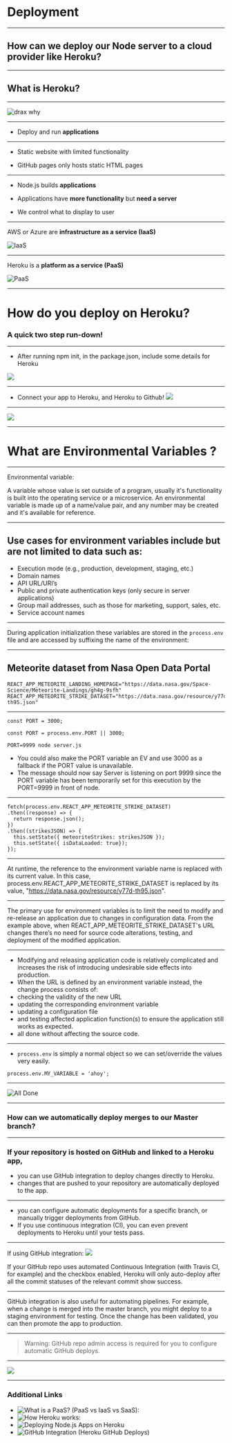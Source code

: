 # Deployment

---

## How can we deploy our Node server to a cloud provider like Heroku?

---

## What is Heroku?

----

![drax why](https://media.giphy.com/media/vkbfsVHULOyR2/giphy.gif)

----

- Deploy and run **applications** 

----

- Static website with limited functionality

- GitHub pages only hosts static HTML pages

----

- Node.js builds **applications**

- Applications have **more functionality** but **need a server**

- We control what to display to user

----


AWS or Azure are **infrastructure as a service (IaaS)**

![IaaS](https://www.redhat.com/cms/managed-files/iaas_focus-paas-saas-diagram-1200x1046.png#)

----

Heroku is a **platform as a service (PaaS)**

![PaaS](https://www.redhat.com/cms/managed-files/iaas-paas-saas-diagram3-1638x1046.png)

---

# How do you deploy on Heroku? 
### A quick two step run-down!

----

- After running npm init, in the package.json, include some details for Heroku

![](https://i.imgur.com/OAJUxWD.png)

----

- Connect your app to Heroku, and Heroku to Github!
![](https://i.imgur.com/JHKZ8V4.png)

----

![](https://i.imgur.com/m2f9Sfd.png)

---

# What are Environmental Variables ?

----

Environmental variable:

A variable whose value is set outside of a program, usually it's functionality is built into the operating service or a microservice. An environmental variable  is made up of a name/value pair, and any number may be created and it's available for reference.

----

## Use cases for environment variables include but are not limited to data such as:

- Execution mode (e.g., production, development, staging, etc.)
- Domain names
- API URL/URI’s
- Public and private authentication keys (only secure in server applications)
- Group mail addresses, such as those for marketing, support, sales, etc.
- Service account names

----

During application initialization these variables are stored in the `process.env` file and are accessed by suffixing the name of the environment:

----

## Meteorite dataset from Nasa Open Data Portal 

```javascript=
REACT_APP_METEORITE_LANDING_HOMEPAGE="https://data.nasa.gov/Space-Science/Meteorite-Landings/gh4g-9sfh"
REACT_APP_METEORITE_STRIKE_DATASET="https://data.nasa.gov/resource/y77d-th95.json" 
```

----

``` javascript=
const PORT = 3000;
```
``` javascript=
const PORT = process.env.PORT || 3000;
```
```javascript=
PORT=9999 node server.js
```
- You could also make the PORT variable an EV and use 3000 as a fallback if the PORT value is unavailable.
- The message should now say Server is listening on port 9999 since the PORT variable has been temporarily set for this execution by the PORT=9999 in front of node.


----

``` javascript=
fetch(process.env.REACT_APP_METEORITE_STRIKE_DATASET)
.then((response) => {
  return response.json();
})
.then((strikesJSON) => {
  this.setState({ meteoriteStrikes: strikesJSON });
  this.setState({ isDataLoaded: true});
});
```

----

At runtime, the reference to the environment variable name is replaced with its current value. In this case, process.env.REACT_APP_METEORITE_STRIKE_DATASET is replaced by its value, "https://data.nasa.gov/resource/y77d-th95.json".

----

The primary use for environment variables is to limit the need to modify and re-release an application due to changes in configuration data. From the example above, when REACT_APP_METEORITE_STRIKE_DATASET's URL changes there’s no need for source code alterations, testing, and deployment of the modified application.

----

- Modifying and releasing application code is relatively complicated and increases the risk of introducing undesirable side effects into production.
- When the URL is defined by an environment variable instead, the change process consists of:
- checking the validity of the new URL
- updating the corresponding environment variable 
- updating a configuration file
- and testing affected application function(s) to ensure the application still works as expected.
- all done without affecting the source code.

----

- `process.env` is simply a normal object so we can set/override the values very easily.

```javascript=
process.env.MY_VARIABLE = 'ahoy';
```

----

![All Done](https://media.giphy.com/media/JMV7IKoqzxlrW/giphy.gif)

---

### How can we automatically deploy merges to our Master branch?

----

### If your repository is hosted on GitHub and linked to a Heroku app, 
- you can use GitHub integration to deploy changes directly to Heroku. 
- changes that are pushed to your repository are automatically deployed to the app. 

----

- you can configure automatic deployments for a specific branch, or manually trigger deployments from GitHub. 
- If you use continuous integration (CI), you can even prevent deployments to Heroku until your tests pass.

----

If using GitHub integration:
![](https://i.imgur.com/8EaYz7m.png)

If your GitHub repo uses automated Continuous Integration (with Travis CI, for example) and the checkbox enabled, Heroku will only auto-deploy after all the commit statuses of the relevant commit show success.

----

GitHub integration is also useful for automating pipelines. For example, when a change is merged into the master branch, you might deploy to a staging environment for testing. Once the change has been validated, you can then promote the app to production.

----

> Warning: GitHub repo admin access is required for you to configure automatic GitHub deploys. 

<!--This is because Heroku has to register a service hook on the GitHub repo, and this action requires admin access. For GitHub organisations, your GitHub account will also need to be a member of the organisation and not an outside collaborator.-->

---

![](https://media.giphy.com/media/V2ZrZfHghzSNi/giphy.gif)

---

### Additional Links

- ![What is a PaaS? (PaaS vs IaaS vs SaaS):](https://www.redhat.com/en/topics/cloud-computing/what-is-paas)
- ![How Heroku works:](https://devcenter.heroku.com/articles/how-heroku-works)
- ![Deploying Node.js Apps on Heroku](https://devcenter.heroku.com/articles/deploying-nodejs)
- ![GitHub Integration (Heroku GitHub Deploys)](https://devcenter.heroku.com/articles/github-integration) 

